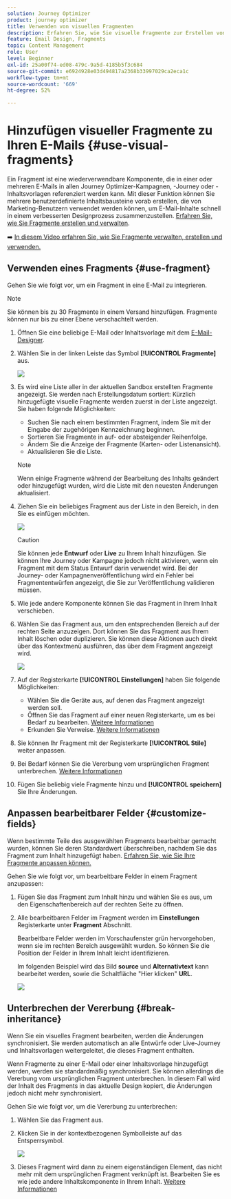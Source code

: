 ```yaml
---
solution: Journey Optimizer
product: journey optimizer
title: Verwenden von visuellen Fragmenten
description: Erfahren Sie, wie Sie visuelle Fragmente zur Erstellen von E-Mails in Journey Optimizer-Kampagnen und -Journeys verwenden
feature: Email Design, Fragments
topic: Content Management
role: User
level: Beginner
exl-id: 25a00f74-ed08-479c-9a5d-4185b5f3c684
source-git-commit: e6924928e03d494817a2368b33997029ca2eca1c
workflow-type: tm+mt
source-wordcount: '669'
ht-degree: 52%

---
```


# Hinzufügen visueller Fragmente zu Ihren E-Mails {#use-visual-fragments}

Ein Fragment ist eine wiederverwendbare Komponente, die in einer oder mehreren E-Mails in allen Journey Optimizer-Kampagnen, -Journey oder -Inhaltsvorlagen referenziert werden kann. Mit dieser Funktion können Sie mehrere benutzerdefinierte Inhaltsbausteine vorab erstellen, die von Marketing-Benutzern verwendet werden können, um E-Mail-Inhalte schnell in einem verbesserten Designprozess zusammenzustellen. [Erfahren Sie, wie Sie Fragmente erstellen und verwalten](../content-management/fragments.md).

➡️ [In diesem Video erfahren Sie, wie Sie Fragmente verwalten, erstellen und verwenden.](../content-management/fragments.md#video-fragments)

## Verwenden eines Fragments {#use-fragment}

Gehen Sie wie folgt vor, um ein Fragment in eine E-Mail zu integrieren.

>[!NOTE]
>
>Sie können bis zu 30 Fragmente in einem Versand hinzufügen. Fragmente können nur bis zu einer Ebene verschachtelt werden.


1. Öffnen Sie eine beliebige E-Mail oder Inhaltsvorlage mit dem [E-Mail-Designer](get-started-email-design.md).

1. Wählen Sie in der linken Leiste das Symbol **[!UICONTROL Fragmente]** aus.

   ![](assets/fragments-in-designer.png)

1. Es wird eine Liste aller in der aktuellen Sandbox erstellten Fragmente angezeigt. Sie werden nach Erstellungsdatum sortiert: Kürzlich hinzugefügte visuelle Fragmente werden zuerst in der Liste angezeigt. Sie haben folgende Möglichkeiten:

   * Suchen Sie nach einem bestimmten Fragment, indem Sie mit der Eingabe der zugehörigen Kennzeichnung beginnen.
   * Sortieren Sie Fragmente in auf- oder absteigender Reihenfolge.
   * Ändern Sie die Anzeige der Fragmente (Karten- oder Listenansicht).
   * Aktualisieren Sie die Liste.

   >[!NOTE]
   >
   >Wenn einige Fragmente während der Bearbeitung des Inhalts geändert oder hinzugefügt wurden, wird die Liste mit den neuesten Änderungen aktualisiert.

1. Ziehen Sie ein beliebiges Fragment aus der Liste in den Bereich, in den Sie es einfügen möchten.

   ![](assets/fragment-insert.png)

   >[!CAUTION]
   >
   >Sie können jede **Entwurf** oder **Live** zu Ihrem Inhalt hinzufügen. Sie können Ihre Journey oder Kampagne jedoch nicht aktivieren, wenn ein Fragment mit dem Status Entwurf darin verwendet wird. Bei der Journey- oder Kampagnenveröffentlichung wird ein Fehler bei Fragmententwürfen angezeigt, die Sie zur Veröffentlichung validieren müssen.

1. Wie jede andere Komponente können Sie das Fragment in Ihrem Inhalt verschieben.

1. Wählen Sie das Fragment aus, um den entsprechenden Bereich auf der rechten Seite anzuzeigen. Dort können Sie das Fragment aus Ihrem Inhalt löschen oder duplizieren. Sie können diese Aktionen auch direkt über das Kontextmenü ausführen, das über dem Fragment angezeigt wird.

   ![](assets/fragment-right-pane.png)

1. Auf der Registerkarte **[!UICONTROL Einstellungen]** haben Sie folgende Möglichkeiten:

   * Wählen Sie die Geräte aus, auf denen das Fragment angezeigt werden soll.
   * Öffnen Sie das Fragment auf einer neuen Registerkarte, um es bei Bedarf zu bearbeiten. [Weitere Informationen](../content-management/fragments.md#edit-fragments)
   * Erkunden Sie Verweise. [Weitere Informationen](../content-management/fragments.md#explore-references)

1. Sie können Ihr Fragment mit der Registerkarte **[!UICONTROL Stile]** weiter anpassen.

1. Bei Bedarf können Sie die Vererbung vom ursprünglichen Fragment unterbrechen. [Weitere Informationen](#break-inheritance)

1. Fügen Sie beliebig viele Fragmente hinzu und **[!UICONTROL speichern]** Sie Ihre Änderungen.

## Anpassen bearbeitbarer Felder {#customize-fields}

Wenn bestimmte Teile des ausgewählten Fragments bearbeitbar gemacht wurden, können Sie deren Standardwert überschreiben, nachdem Sie das Fragment zum Inhalt hinzugefügt haben. [Erfahren Sie, wie Sie Ihre Fragmente anpassen können.](../content-management/customizable-fragments.md)

Gehen Sie wie folgt vor, um bearbeitbare Felder in einem Fragment anzupassen:

1. Fügen Sie das Fragment zum Inhalt hinzu und wählen Sie es aus, um den Eigenschaftenbereich auf der rechten Seite zu öffnen.

1. Alle bearbeitbaren Felder im Fragment werden im **Einstellungen** Registerkarte unter **Fragment** Abschnitt.

   Bearbeitbare Felder werden im Vorschaufenster grün hervorgehoben, wenn sie im rechten Bereich ausgewählt wurden. So können Sie die Position der Felder in Ihrem Inhalt leicht identifizieren.

   Im folgenden Beispiel wird das Bild **source** und **Alternativtext** kann bearbeitet werden, sowie die Schaltfläche &quot;Hier klicken&quot; **URL**.

   ![](assets/fragment-editable.png)

## Unterbrechen der Vererbung {#break-inheritance}

Wenn Sie ein visuelles Fragment bearbeiten, werden die Änderungen synchronisiert. Sie werden automatisch an alle Entwürfe oder Live-Journey und Inhaltsvorlagen weitergeleitet, die dieses Fragment enthalten.

Wenn Fragmente zu einer E-Mail oder einer Inhaltsvorlage hinzugefügt werden, werden sie standardmäßig synchronisiert. Sie können allerdings die Vererbung vom ursprünglichen Fragment unterbrechen. In diesem Fall wird der Inhalt des Fragments in das aktuelle Design kopiert, die Änderungen jedoch nicht mehr synchronisiert.

Gehen Sie wie folgt vor, um die Vererbung zu unterbrechen:

1. Wählen Sie das Fragment aus.

1. Klicken Sie in der kontextbezogenen Symbolleiste auf das Entsperrsymbol.

   ![](assets/fragment-break-inheritance.png)

1. Dieses Fragment wird dann zu einem eigenständigen Element, das nicht mehr mit dem ursprünglichen Fragment verknüpft ist. Bearbeiten Sie es wie jede andere Inhaltskomponente in Ihrem Inhalt. [Weitere Informationen](content-components.md)

